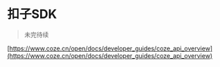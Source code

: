 # 扣子SDK

> 未完待续

[https://www.coze.cn/open/docs/developer_guides/coze_api_overview](https://www.coze.cn/open/docs/developer_guides/coze_api_overview)